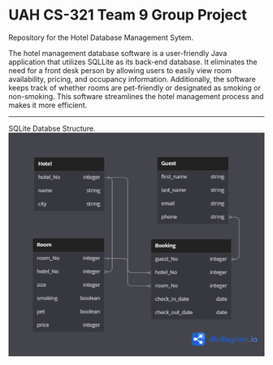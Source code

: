 # UAH CS-321 Team 9 Group Project
Repository for the Hotel Database Management Sytem.

<!-- Just for neatness sake lets outline a program description here after its complete.  -->

The hotel management database software is a user-friendly Java application that utilizes SQLLite as its back-end database. It eliminates the need for a front desk person by allowing users to easily view room availability, pricing, and occupancy information. Additionally, the software keeps track of whether rooms are pet-friendly or designated as smoking or non-smoking. This software streamlines the hotel management process and makes it more efficient.

---

SQLite Databse Structure.
![alt text](https://github.com/IsaiahHarvi/CS321-T9/blob/casey3/Hotel/target/classes/Database/DBUtil/Hotel.db.png?raw=true)
